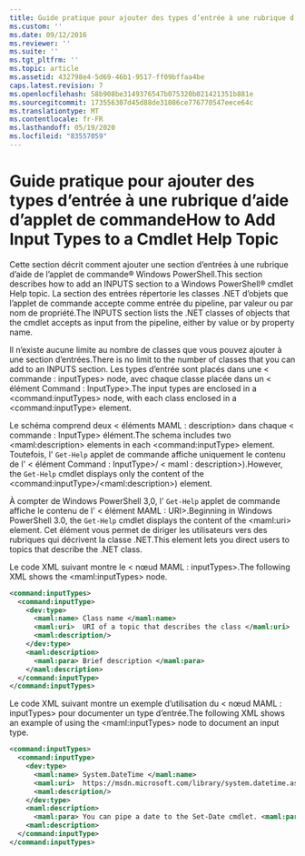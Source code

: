 ```yaml
---
title: Guide pratique pour ajouter des types d’entrée à une rubrique d’aide sur une applet de commande | Microsoft Docs
ms.custom: ''
ms.date: 09/12/2016
ms.reviewer: ''
ms.suite: ''
ms.tgt_pltfrm: ''
ms.topic: article
ms.assetid: 432798e4-5d69-46b1-9517-ff09bffaa4be
caps.latest.revision: 7
ms.openlocfilehash: 58b908be3149376547b075320b021421351b881e
ms.sourcegitcommit: 173556307d45d88de31086ce776770547eece64c
ms.translationtype: MT
ms.contentlocale: fr-FR
ms.lasthandoff: 05/19/2020
ms.locfileid: "83557059"
---
```

# <a name="how-to-add-input-types-to-a-cmdlet-help-topic"></a><span data-ttu-id="75e3a-102">Guide pratique pour ajouter des types d’entrée à une rubrique d’aide d’applet de commande</span><span class="sxs-lookup"><span data-stu-id="75e3a-102">How to Add Input Types to a Cmdlet Help Topic</span></span>

<span data-ttu-id="75e3a-103">Cette section décrit comment ajouter une section d’entrées à une rubrique d’aide de l’applet de commande® Windows PowerShell.</span><span class="sxs-lookup"><span data-stu-id="75e3a-103">This section describes how to add an INPUTS section to a Windows PowerShell® cmdlet Help topic.</span></span> <span data-ttu-id="75e3a-104">La section des entrées répertorie les classes .NET d’objets que l’applet de commande accepte comme entrée du pipeline, par valeur ou par nom de propriété.</span><span class="sxs-lookup"><span data-stu-id="75e3a-104">The INPUTS section lists the .NET classes of objects that the cmdlet accepts as input from the pipeline, either by value or by property name.</span></span>

<span data-ttu-id="75e3a-105">Il n’existe aucune limite au nombre de classes que vous pouvez ajouter à une section d’entrées.</span><span class="sxs-lookup"><span data-stu-id="75e3a-105">There is no limit to the number of classes that you can add to an INPUTS section.</span></span> <span data-ttu-id="75e3a-106">Les types d’entrée sont placés dans une \< commande : inputTypes> node, avec chaque classe placée dans un \< élément Command : InputType>.</span><span class="sxs-lookup"><span data-stu-id="75e3a-106">The input types are enclosed in a \<command:inputTypes> node, with each class enclosed in a  \<command:inputType> element.</span></span>

<span data-ttu-id="75e3a-107">Le schéma comprend deux \< éléments MAML : description> dans chaque \< commande : InputType> élément.</span><span class="sxs-lookup"><span data-stu-id="75e3a-107">The schema includes two \<maml:description> elements in each \<command:inputType> element.</span></span> <span data-ttu-id="75e3a-108">Toutefois, l' `Get-Help` applet de commande affiche uniquement le contenu de l' \< élément Command : InputType>/ \< maml : description>).</span><span class="sxs-lookup"><span data-stu-id="75e3a-108">However, the `Get-Help` cmdlet displays only the content of the \<command:inputType>/\<maml:description>) element.</span></span>

<span data-ttu-id="75e3a-109">À compter de Windows PowerShell 3,0, l' `Get-Help` applet de commande affiche le contenu de l' \< élément MAML : URI>.</span><span class="sxs-lookup"><span data-stu-id="75e3a-109">Beginning in Windows PowerShell 3.0, the `Get-Help` cmdlet displays the content of the \<maml:uri> element.</span></span> <span data-ttu-id="75e3a-110">Cet élément vous permet de diriger les utilisateurs vers des rubriques qui décrivent la classe .NET.</span><span class="sxs-lookup"><span data-stu-id="75e3a-110">This element lets you direct users to topics that describe the .NET class.</span></span>

<span data-ttu-id="75e3a-111">Le code XML suivant montre le \< nœud MAML : inputTypes>.</span><span class="sxs-lookup"><span data-stu-id="75e3a-111">The following XML shows the \<maml:inputTypes> node.</span></span>

```xml
<command:inputTypes>
  <command:inputType>
    <dev:type>
      <maml:name> Class name </maml:name>
      <maml:uri>  URI of a topic that describes the class </maml:uri>
      <maml:description/>
    </dev:type>
    <maml:description>
      <maml:para> Brief description </maml:para>
    </maml:description>
  </command:inputType>
</command:inputTypes>
```

<span data-ttu-id="75e3a-112">Le code XML suivant montre un exemple d’utilisation du \< nœud MAML : inputTypes> pour documenter un type d’entrée.</span><span class="sxs-lookup"><span data-stu-id="75e3a-112">The following XML shows an example of using the \<maml:inputTypes> node to document an input type.</span></span>

```xml
<command:inputTypes>
  <command:inputType>
    <dev:type>
      <maml:name> System.DateTime </maml:name>
      <maml:uri>  https://msdn.microsoft.com/library/system.datetime.aspx </maml:uri>
      <maml:description/>
    </dev:type>
    <maml:description>
      <maml:para> You can pipe a date to the Set-Date cmdlet. <maml:para>
    <maml:description>
  </command:inputType>
</command:inputTypes>
```
